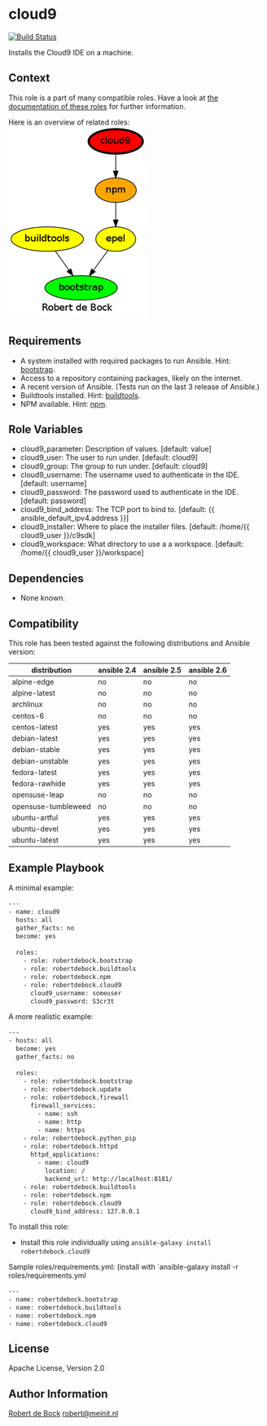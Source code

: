 cloud9
=========

[![Build Status](https://travis-ci.org/robertdebock/ansible-role-cloud9.svg?branch=master)](https://travis-ci.org/robertdebock/ansible-role-cloud9)

Installs the Cloud9 IDE on a machine.

Context
--------
This role is a part of many compatible roles. Have a look at [the documentation of these roles](https://robertdebock.nl/) for further information.

Here is an overview of related roles:
![dependencies](https://raw.githubusercontent.com/robertdebock/drawings/artifacts/cloud9.png "Dependency")

Requirements
------------

- A system installed with required packages to run Ansible. Hint: [bootstrap](https://galaxy.ansible.com/robertdebock/bootstrap).
- Access to a repository containing packages, likely on the internet.
- A recent version of Ansible. (Tests run on the last 3 release of Ansible.)
- Buildtools installed. Hint: [buildtools](https://galaxy.ansible.com/robertdebock/buildtools).
- NPM available. Hint: [npm](https://galaxy.ansible.com/robertdebock/npm).

Role Variables
--------------

- cloud9_parameter: Description of values. [default: value]
- cloud9_user: The user to run under. [default: cloud9]
- cloud9_group: The group to run under. [default: cloud9]
- cloud9_username: The username used to authenticate in the IDE. [default: username]
- cloud9_password: The password used to authenticate in the IDE. [default: password]
- cloud9_bind_address: The TCP port to bind to. [default: {{ ansible_default_ipv4.address }}]
- cloud9_installer: Where to place the installer files. [default: /home/{{ cloud9_user }}/c9sdk]
- cloud9_workspace: What directory to use a a workspace. [default: /home/{{ cloud9_user }}/workspace]

Dependencies
------------

- None known.

Compatibility
-------------

This role has been tested against the following distributions and Ansible version:

|distribution|ansible 2.4|ansible 2.5|ansible 2.6|
|------------|-----------|-----------|-----------|
|alpine-edge|no|no|no|
|alpine-latest|no|no|no|
|archlinux|no|no|no|
|centos-6|no|no|no|
|centos-latest|yes|yes|yes|
|debian-latest|yes|yes|yes|
|debian-stable|yes|yes|yes|
|debian-unstable|yes|yes|yes|
|fedora-latest|yes|yes|yes|
|fedora-rawhide|yes|yes|yes|
|opensuse-leap|no|no|no|
|opensuse-tumbleweed|no|no|no|
|ubuntu-artful|yes|yes|yes|
|ubuntu-devel|yes|yes|yes|
|ubuntu-latest|yes|yes|yes|

Example Playbook
----------------

A minimal example:
```
---
- name: cloud9
  hosts: all
  gather_facts: no
  become: yes

  roles:
    - role: robertdebock.bootstrap
    - role: robertdebock.buildtools
    - role: robertdebock.npm
    - role: robertdebock.cloud9
      cloud9_username: someuser
      cloud9_password: S3cr3t
```

A more realistic example:
```
---
- hosts: all
  become: yes
  gather_facts: no

  roles:
    - role: robertdebock.bootstrap
    - role: robertdebock.update
    - role: robertdebock.firewall
      firewall_services:
        - name: ssh
        - name: http
        - name: https
    - role: robertdebock.python_pip
    - role: robertdebock.httpd
      httpd_applications:
        - name: cloud9
          location: /
          backend_url: http://localhost:8181/
    - role: robertdebock.buildtools
    - role: robertdebock.npm
    - role: robertdebock.cloud9
      cloud9_bind_address: 127.0.0.1
```

To install this role:
- Install this role individually using `ansible-galaxy install robertdebock.cloud9`

Sample roles/requirements.yml: (install with `ansible-galaxy install -r roles/requirements.yml
```
---
- name: robertdebock.bootstrap
- name: robertdebock.buildtools
- name: robertdebock.npm
- name: robertdebock.cloud9
```

License
-------

Apache License, Version 2.0

Author Information
------------------

[Robert de Bock](https://robertdebock.nl/) <robert@meinit.nl>
